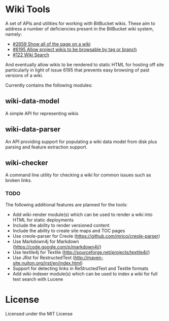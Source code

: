 # Wiki Tools

A set of APIs and utilities for working with BitBucket wikis.  These aim to address a number of deficiencies present in the BitBucket wiki system, namely:

- [#2659 Show all of the page on a wiki](https://bitbucket.org/site/master/issue/2659/show-all-of-the-pages-in-the-wiki-on-a)
- [#6195 Allow project wikis to be browsable by tag or branch](https://bitbucket.org/site/master/issue/6195/allow-project-wikis-to-be-browsable-by-tag)
- [#122 Wiki Search](https://bitbucket.org/site/master/issue/122/wiki-search-bb-501)

And eventually allow wikis to be rendered to static HTML for hosting off site particularly in light of issue 6195 that prevents easy browsing of past versions of a wiki.

Currently contains the following modules:

## wiki-data-model

A simple API for representing wikis
 
## wiki-data-parser

An API providing support for populating a wiki data model from disk plus parsing and feature extraction support.

## wiki-checker

A command line utility for checking a wiki for common issues such as broken links.

### TODO

The following additional features are planned for the tools:

- Add wiki-render module(s) which can be used to render a wiki into HTML for static deployments
 - Include the ability to render versioned content
 - Include the ability to create site maps and TOC pages
 - Use creole-parser for Creole (https://github.com/mrico/creole-parser)
 - Use Markdown4j for Markdown (https://code.google.com/p/markdown4j/)
 - Use textile4j for Textile (http://sourceforge.net/projects/textile4j/)
 - Use JRst for RestructedText (http://maven-site.nuiton.org/jrst/en/index.html)
- Support for detecting links in ReStructedText and Textile formats
- Add wiki-indexer module(s) which can be used to index a wiki for full text search with Lucene


# License

Licensed under the MIT License

